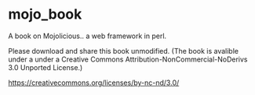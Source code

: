 mojo_book
=========

A book on Mojolicious.. a web framework in perl.

Please download and share this book unmodified. (The book is avalible under a
under a Creative Commons Attribution-NonCommercial-NoDerivs 3.0 Unported
License.)

https://creativecommons.org/licenses/by-nc-nd/3.0/
